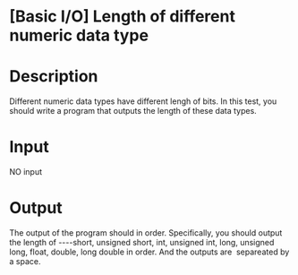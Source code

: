 # [Basic I/O] Length of different numeric data type

# Description

Different numeric data types have different lengh of bits. In this test, you should write a program that outputs the length of these data types.

# Input

NO input

# Output

The output of the program should in order. Specifically, you should output the length of ----short, unsigned short, int, unsigned int, long, unsigned long, float, double, long double in order. And the outputs are  separeated by a space.
